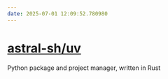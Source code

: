 ```yaml
---
date: 2025-07-01 12:09:52.780980
---
```


# [astral-sh/uv](https://github.com/astral-sh/uv)

Python package and project manager, written in Rust